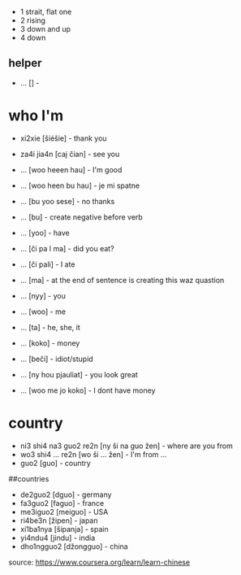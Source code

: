 * 1 strait, flat one
* 2 rising 
* 3 down and up 
* 4 down

## helper
* ... [] - 

# who I'm
* xi2xie [šiéšie] - thank you
* za4i jia4n [caj čian] - see you
* ... [woo heeen hau] - I'm good
* ... [woo heen bu hau] - je mi spatne
* ... [bu yoo sese] - no thanks
* ... [bu] - create negative before verb
* ... [yoo] - have
* ... [či pa l ma] - did you eat?
* ... [či pali] - I ate
* ... [ma] - at the end of sentence is creating this waz quastion

* ... [nyy] - you
* ... [woo] - me
* ... [ta] - he, she, it 
* ... [koko] - money
* ... [beči] - idiot/stupid
* ... [ny hou pjauliat] - you look great
* ... [woo me jo koko] - I dont have money

# country
* ni3 shi4 na3 guo2 re2n [ny ši na guo žen] -  where are you from
* wo3 shi4 ... re2n [wo ši ... žen] - I'm from ...
* guo2 [guo] - country

##countries

* de2guo2 [dguo] - germany
* fa3guo2 [faguo] - france
* me3iguo2 [meiguo] - USA
* ri4be3n [žipen] - japan
* xi1ba1nya [šipanja] - spain
* yi4ndu4 [jindu] - india
* dho1ngguo2 [džongguo] - china



source: https://www.coursera.org/learn/learn-chinese
